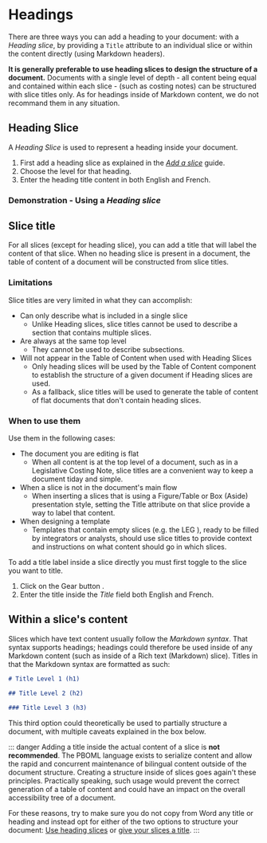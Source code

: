 # Headings

There are three ways you can add a heading to your document: with a *Heading slice*, by providing a `Title` attribute to an individual slice or within the content directly (using Markdown headers). 

**It is generally preferable to use heading slices to design the structure of a document.** Documents with a single level of depth - all content being equal and contained within each slice - (such as costing notes) can be structured with slice titles only. As for headings inside of Markdown content, we do not recommand them in any situation.

## Heading Slice

A *Heading Slice* is used to represent a heading inside your document.

1.  First add a heading slice as explained in the [*Add a slice*](./structure-your-document.html#add-a-slice) guide.
2.  Choose the level for that heading.
3.  Enter the heading title content in both English and French.

### Demonstration - Using a *Heading slice*

<PbomlWidget sample="/samples/heading_slice.pboml.yaml" mode="edit"></PbomlWidget>

## Slice title

For all slices (except for heading slice), you can add a title that will label the content of that slice. When no heading slice is present in a document, the table of content of a document will be constructed from slice titles.

### Limitations

Slice titles are very limited in what they can accomplish: 

- Can only describe what is included in a single slice
  - Unlike Heading slices, slice titles cannot be used to describe a section that contains multiple slices.
- Are always at the same top level
  - They cannot be used to describe subsections.
- Will not appear in the Table of Content when used with Heading Slices
  - Only heading slices will be used by the Table of Content component to establish the structure of a given document if Heading slices are used. 
  - As a fallback, slice titles will be used to generate the table of content of flat documents that don't contain heading slices.

### When to use them

Use them in the following cases:
- The document you are editing is flat
  - When all content is at the top level of a document, such as in a Legislative Costing Note, slice titles are a convenient way to keep a document tiday and simple.
- When a slice is not in the document's main flow
  - When inserting a slices that is using a Figure/Table or Box (Aside) presentation style, setting the Title attribute on that slice provide a way to label that content.
- When designing a template
  - Templates that contain empty slices (e.g. the LEG ), ready to be filled by integrators or analysts, should use slice titles to provide context and instructions on what content should go in which slices.

To add a title label inside a slice directly you must first toggle to the slice you want to title.

1.  Click on the Gear button <Icon hero="cog-6-tooth"></Icon>.
2.  Enter the title inside the *Title* field both English and French.

<PbomlWidget sample="/samples/heading_inside_slice.pboml.yaml" mode="edit"></PbomlWidget>


## Within a slice's content

Slices which have text content usually follow the _Markdown syntax_. That syntax supports headings; headings could therefore be used inside of any Markdown content (such as inside of a Rich text (Markdown) slice). Titles in that the Markdown syntax are formatted as such:

```md
# Title Level 1 (h1)

## Title Level 2 (h2)

### Title Level 3 (h3)
```

This third option could theoretically be used to partially structure a document, with multiple caveats explained in the box below.

::: danger
Adding a title inside the actual content of a slice is **not recommended**.  The PBOML language exists to serialize content and allow the rapid and concurrent maintenance of bilingual content outside of the document structure. Creating a structure inside of slices goes again't these principles. Practically speaking, such usage would prevent the correct generation of a table of content and could have an impact on the overall accessibility tree of a document.

For these reasons, try to make sure you do not copy from Word any title or heading and instead opt for either of the two options to structure your document: [Use heading slices](./headings.html#heading-slice) or [give your slices a title](./headings.html#slice-title).
:::

